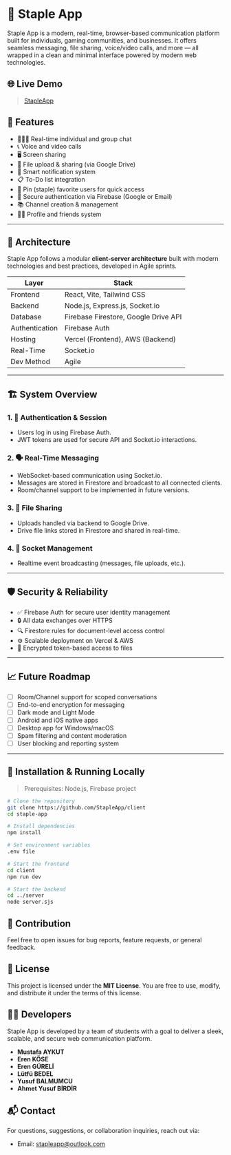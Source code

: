 # 📎 Staple App

Staple App is a modern, real-time, browser-based communication platform built for individuals, gaming communities, and businesses. It offers seamless messaging, file sharing, voice/video calls, and more — all wrapped in a clean and minimal interface powered by modern web technologies.

## 🌐 Live Demo

> [StapleApp](https://web.stapleapp.com/)

## 📌 Features

- 🧑‍🤝‍🧑 Real-time individual and group chat
- 📞 Voice and video calls
- 🖥️ Screen sharing
- 📁 File upload & sharing (via Google Drive)
- 🔔 Smart notification system
- 📋 To-Do list integration
- 🧷 Pin (staple) favorite users for quick access
- 🔐 Secure authentication via Firebase (Google or Email)
- 📚 Channel creation & management
- 🧑‍💼 Profile and friends system

---

## 🧠 Architecture

Staple App follows a modular **client-server architecture** built with modern technologies and best practices, developed in Agile sprints.

| Layer         | Stack                                    |
|--------------|-------------------------------------------|
| Frontend     | React, Vite, Tailwind CSS                 |
| Backend      | Node.js, Express.js, Socket.io            |
| Database     | Firebase Firestore, Google Drive API      |
| Authentication | Firebase Auth                          |
| Hosting      | Vercel (Frontend), AWS (Backend)          |
| Real-Time     | Socket.io                                |
| Dev Method    | Agile                                     |

---

## 🏗 System Overview

### 1. 🔐 Authentication & Session
- Users log in using Firebase Auth.
- JWT tokens are used for secure API and Socket.io interactions.

### 2. 🗣 Real-Time Messaging
- WebSocket-based communication using Socket.io.
- Messages are stored in Firestore and broadcast to all connected clients.
- Room/channel support to be implemented in future versions.

### 3. 📁 File Sharing
- Uploads handled via backend to Google Drive.
- Drive file links stored in Firestore and shared in real-time.

### 4. 📡 Socket Management
- Realtime event broadcasting (messages, file uploads, etc.).

---

## 🛡 Security & Reliability

- ✅ Firebase Auth for secure user identity management
- 🔒 All data exchanges over HTTPS
- 🔍 Firestore rules for document-level access control
- ⚙️ Scalable deployment on Vercel & AWS
- 🔑 Encrypted token-based access to files

---

## 📈 Future Roadmap

- [ ] Room/Channel support for scoped conversations
- [ ] End-to-end encryption for messaging
- [ ] Dark mode and Light Mode
- [ ] Android and iOS native apps
- [ ] Desktop app for Windows/macOS
- [ ] Spam filtering and content moderation
- [ ] User blocking and reporting system

---

## 🚀 Installation & Running Locally

> Prerequisites: Node.js, Firebase project

```bash
# Clone the repository
git clone https://github.com/StapleApp/client
cd staple-app

# Install dependencies
npm install

# Set environment variables
.env file

# Start the frontend
cd client
npm run dev

# Start the backend
cd ../server
node server.sjs
```
## 🤝 Contribution


Feel free to open issues for bug reports, feature requests, or general feedback.

## 📄 License

This project is licensed under the **MIT License**. You are free to use, modify, and distribute it under the terms of this license.

## 👨‍💻 Developers

Staple App is developed by a team of students with a goal to deliver a sleek, scalable, and secure web communication platform.
- **Mustafa AYKUT**
- **Eren KÖSE**
- **Eren GÜRELİ**
- **Lütfü BEDEL**
- **Yusuf BALMUMCU**
- **Ahmet Yusuf BİRDİR**

## 📬 Contact

For questions, suggestions, or collaboration inquiries, reach out via:

- Email: stapleapp@outlook.com
